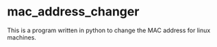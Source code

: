 # mac_address_changer
This is a program written in python to change the MAC address for linux machines.
